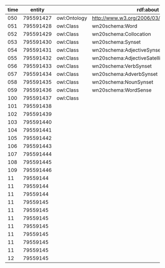 | time | entity | | rdf:about |
| - | - | - | - |
| 050 | 795591427 | owl:Ontology | http://www.w3.org/2006/03/wn/wn20/schema/ |
| 051 | 795591428 | owl:Class | wn20schema:Word |
| 052 | 795591429 | owl:Class | wn20schema:Collocation |
| 053 | 795591430 | owl:Class | wn20schema:Synset |
| 054 | 795591431 | owl:Class | wn20schema:AdjectiveSynset |
| 055 | 795591432 | owl:Class | wn20schema:AdjectiveSatelliteSynset |
| 056 | 795591433 | owl:Class | wn20schema:VerbSynset |
| 057 | 795591434 | owl:Class | wn20schema:AdverbSynset |
| 058 | 795591435 | owl:Class | wn20schema:NounSynset |
| 059 | 795591436 | owl:Class | wn20schema:WordSense |
| 100 | 795591437 | owl:Class | |
| 101 | 795591438 | | |
| 102 | 795591439 | | |
| 103 | 795591440 | | |
| 104 | 795591441 | | |
| 105 | 795591442 | | |
| 106 | 795591443 | | |
| 107 | 795591444 | | |
| 108 | 795591445 | | |
| 109 | 795591446 | | |
| 11 | 79559144 | | |
| 11 | 79559144 | | |
| 11 | 79559144 | | |
| 11 | 79559145 | | |
| 11 | 79559145 | | |
| 11 | 79559145 | | |
| 11 | 79559145 | | |
| 11 | 79559145 | | |
| 11 | 79559145 | | |
| 11 | 79559145 | | |
| 12 | 79559145 | | |
